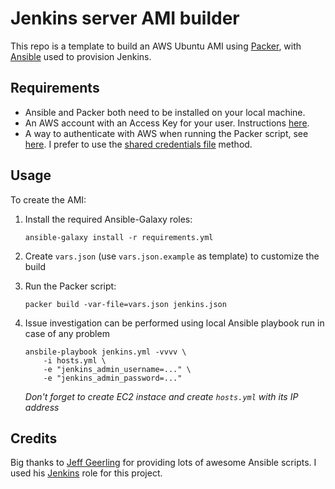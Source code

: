 # Jenkins server AMI builder

This repo is a template to build an AWS Ubuntu AMI using [Packer](https://www.packer.io/), with [Ansible](https://www.ansible.com/) used to provision Jenkins.

## Requirements

* Ansible and Packer both need to be installed on your local machine.
* An AWS account with an Access Key for your user. Instructions [here](https://docs.aws.amazon.com/general/latest/gr/managing-aws-access-keys.html).
* A way to authenticate with AWS when running the Packer script, see [here](https://www.packer.io/docs/builders/amazon.html#authentication). I prefer to use the [shared credentials file](https://www.packer.io/docs/builders/amazon.html#shared-credentials-file) method.

## Usage

To create the AMI:

1. Install the required Ansible-Galaxy roles: 

    `ansible-galaxy install -r requirements.yml`

2. Create `vars.json` (use `vars.json.example` as template) to customize the build

3. Run the Packer script:

    `packer build -var-file=vars.json jenkins.json`

4. Issue investigation can be performed using local Ansible playbook run in case of any problem

    ```
   ansbile-playbook jenkins.yml -vvvv \ 
        -i hosts.yml \
        -e "jenkins_admin_username=..." \
        -e "jenkins_admin_password=..."
   ```

   _Don't forget to create EC2 instace and create `hosts.yml` with its IP address_

## Credits

Big thanks to [Jeff Geerling](https://github.com/geerlingguy) for providing lots of awesome Ansible scripts. I used his [Jenkins](https://github.com/geerlingguy/ansible-role-jenkins) role for this project.